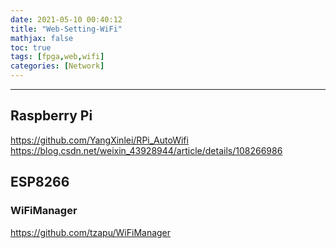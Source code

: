 ```yaml
---
date: 2021-05-10 00:40:12
title: "Web-Setting-WiFi"
mathjax: false
toc: true
tags: [fpga,web,wifi]
categories: [Network]
---
```

***

<!-- more -->
## Raspberry Pi
https://github.com/YangXinlei/RPi_AutoWifi
https://blog.csdn.net/weixin_43928944/article/details/108266986
## ESP8266

### WiFiManager

https://github.com/tzapu/WiFiManager